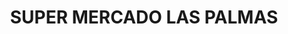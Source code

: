 ---
title: "SUPER MERCADO LAS PALMAS"
url: /puerto-penasco/super-mercado-las-palmas/
shop: supermercado
---